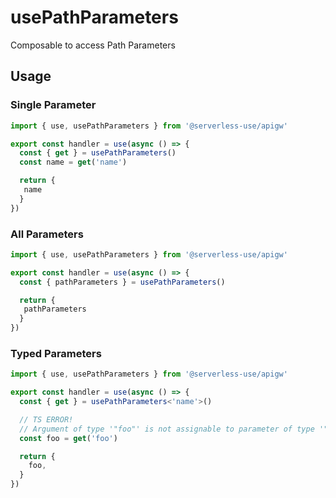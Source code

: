 # usePathParameters
Composable to access Path Parameters

## Usage

### Single Parameter
```ts
import { use, usePathParameters } from '@serverless-use/apigw'

export const handler = use(async () => {
  const { get } = usePathParameters()
  const name = get('name')

  return {
   name
  }
})
```

### All Parameters
```ts
import { use, usePathParameters } from '@serverless-use/apigw'

export const handler = use(async () => {
  const { pathParameters } = usePathParameters()

  return {
   pathParameters
  }
})
```

### Typed Parameters
```ts
import { use, usePathParameters } from '@serverless-use/apigw'

export const handler = use(async () => {
  const { get } = usePathParameters<'name'>()

  // TS ERROR!
  // Argument of type '"foo"' is not assignable to parameter of type '"name"'.
  const foo = get('foo')

  return {
    foo,
  }
})
```